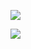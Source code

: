 ![](http://ppkomp.com.my/gambar/hackerrank/titik-tengah.png)

![](https://github.com/H0j3n/EzpzProgComp/blob/main/src/Pasted%20image%2020210612141623.png)